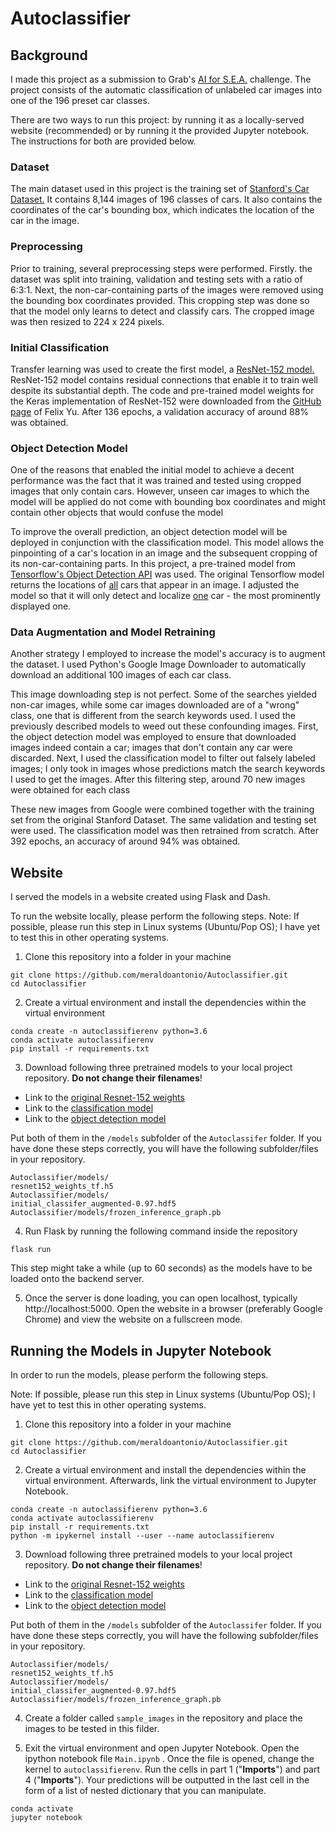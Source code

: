 # Autoclassifier

## Background
I made this project as a submission to Grab's <a href = "https://www.aiforsea.com/challenges">AI for S.E.A.</a> challenge. The project consists of the automatic classification of unlabeled car images into one of the 196 preset car classes.

There are two ways to run this project: by running it as a locally-served website (recommended) or by running it the provided Jupyter notebook. The instructions for both are provided below.

### Dataset
The main dataset used in this project is the training set of <a href="https://ai.stanford.edu/~jkrause/cars/car_dataset.html">Stanford's Car Dataset.</a> It contains 8,144 images of 196 classes of cars. It also contains the coordinates of the car's bounding box, which indicates the location of the car in the image.

### Preprocessing
Prior to training, several preprocessing steps were performed.  Firstly. the dataset was split into training, validation and testing sets with a ratio of 6:3:1. Next, the non-car-containing parts of the images were removed using the bounding box coordinates provided. This cropping step was done so that the model only learns to detect and classify cars. The cropped image was then resized to 224 x 224 pixels.

### Initial Classification

Transfer learning was used to create the first model, a <a href="https://arxiv.org/abs/1512.03385">ResNet-152 model.</a>  ResNet-152 model contains residual connections that enable it to train well despite its substantial depth. The code and pre-trained model weights for the Keras implementation of ResNet-152 were downloaded from the <a href = "https://gist.github.com/flyyufelix/7e2eafb149f72f4d38dd661882c554a6">GitHub page</a> of Felix Yu. After 136 epochs, a validation accuracy of around 88% was obtained.

### Object Detection Model

One of the reasons that enabled the initial model to achieve a decent performance was the fact that it was trained and tested using cropped images that only contain cars. However, unseen car images to which the model will be applied do not come with bounding box coordinates and might contain other objects that would confuse the model

To improve the overall prediction, an object detection model will be deployed in conjunction with the classification model. This model allows the pinpointing of a car's location in an image and the subsequent cropping of its non-car-containing parts. In this project, a pre-trained model from <a href="https://github.com/tensorflow/models">Tensorflow's Object Detection API</a> was used. The original Tensorflow model returns the locations of <u>all</u> cars that appear in an image. I adjusted the model so that it will only detect and localize <u>one</u> car - the most prominently displayed one.

### Data Augmentation and Model Retraining

Another strategy I employed to increase the model's accuracy is to augment the dataset. I used Python's Google Image Downloader to automatically download an additional 100 images of each car class.

This image downloading step is not perfect. Some of the searches yielded non-car images, while some car images downloaded are of a "wrong" class, one that is different from the search keywords used. I used the previously described models to weed out these confounding images. First, the object detection model was employed to ensure that downloaded images indeed contain a car; images that don't contain any car were discarded. Next, I used the classification model to filter out falsely labeled images;  I only took in images whose predictions match the search keywords I used to get the images. After this filtering step, around 70 new images were obtained for each class

These new images from Google were combined together with the training set from the original Stanford Dataset. The same validation and testing set were used. The classification model was then retrained from scratch. After 392 epochs, an accuracy of around 94% was obtained.


## Website

I served the models in a website created using Flask and Dash.

To run the website locally, please perform the following steps. Note: If possible, please run this step in Linux systems (Ubuntu/Pop OS); I have yet to test this in other operating systems.

1. Clone this repository into a folder in your machine
```
git clone https://github.com/meraldoantonio/Autoclassifier.git
cd Autoclassifier
```
2. Create a virtual environment and install the dependencies within the virtual environment
```
conda create -n autoclassifierenv python=3.6
conda activate autoclassifierenv
pip install -r requirements.txt
```
3. Download following three pretrained models to your local project repository.  **Do not change their filenames**!

- Link to the <a href="https://drive.google.com/open?id=17nB4ZHpTSPkFiWd2-VINTB79Zx9z7Q_5"> original Resnet-152 weights</a>
- Link to the <a href="https://drive.google.com/open?id=1mOpZ3PG6VyulfLlUnQJdiysMF3T7SLE4"> classification model</a>
- Link to the <a href="https://drive.google.com/open?id=1D14F3YOBCYotojq_kGbK9aFW9PMIUUln"> object detection model</a>

Put both of them in the `/models` subfolder of the `Autoclassifer` folder. If you have done these steps correctly, you will have the following subfolder/files in your repository.

```
Autoclassifier/models/  
resnet152_weights_tf.h5
Autoclassifier/models/  
initial_classifer_augmented-0.97.hdf5
Autoclassifier/models/frozen_inference_graph.pb
```

4. Run Flask by running the following command inside the repository
```
flask run
```
This step might take a while (up to 60 seconds) as the models have to be loaded onto the backend server.

5. Once the server is done loading, you can open localhost, typically http://localhost:5000. Open the website in a browser (preferably Google Chrome) and view the website on a fullscreen mode.


## Running the Models in Jupyter Notebook

In order to run the models, please perform the following steps.

Note: If possible, please run this step in Linux systems (Ubuntu/Pop OS); I have yet to test this in other operating systems.

1. Clone this repository into a folder in your machine
```
git clone https://github.com/meraldoantonio/Autoclassifier.git
cd Autoclassifier
```
2. Create a virtual environment and install the dependencies within the virtual environment. Afterwards, link the virtual environment to Jupyter Notebook.
```
conda create -n autoclassifierenv python=3.6
conda activate autoclassifierenv
pip install -r requirements.txt
python -m ipykernel install --user --name autoclassifierenv
```
3. Download following three pretrained models to your local project repository.  **Do not change their filenames**!

- Link to the <a href="https://drive.google.com/open?id=17nB4ZHpTSPkFiWd2-VINTB79Zx9z7Q_5"> original Resnet-152 weights</a>
- Link to the <a href="https://drive.google.com/open?id=1mOpZ3PG6VyulfLlUnQJdiysMF3T7SLE4"> classification model</a>
- Link to the <a href="https://drive.google.com/open?id=1D14F3YOBCYotojq_kGbK9aFW9PMIUUln"> object detection model</a>

Put both of them in the `/models` subfolder of the `Autoclassifer` folder. If you have done these steps correctly, you will have the following subfolder/files in your repository.

```
Autoclassifier/models/  
resnet152_weights_tf.h5
Autoclassifier/models/  
initial_classifer_augmented-0.97.hdf5
Autoclassifier/models/frozen_inference_graph.pb
```


4. Create a folder called `sample_images` in the repository and place the images to be tested in this filder.

5. Exit the virtual environment and open Jupyter Notebook. Open the ipython notebook file `Main.ipynb` . Once the file is opened, change the kernel to `autoclassifierenv`. Run the cells in part 1 ("**Imports**") and part 4 ("**Imports**"). Your predictions will be outputted in the last cell in the form of a list of nested dictionary that you can manipulate.

```
conda activate
jupyter notebook
```
